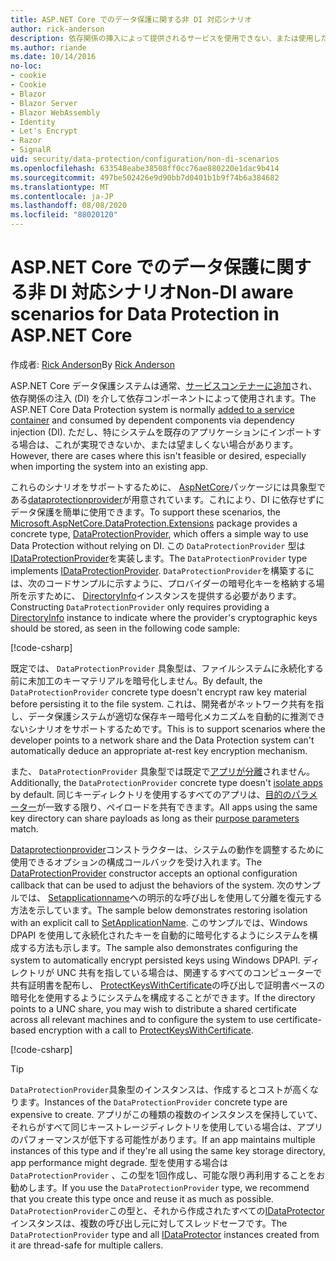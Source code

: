```yaml
---
title: ASP.NET Core でのデータ保護に関する非 DI 対応シナリオ
author: rick-anderson
description: 依存関係の挿入によって提供されるサービスを使用できない、または使用したくないデータ保護シナリオをサポートする方法について説明します。
ms.author: riande
ms.date: 10/14/2016
no-loc:
- cookie
- Cookie
- Blazor
- Blazor Server
- Blazor WebAssembly
- Identity
- Let's Encrypt
- Razor
- SignalR
uid: security/data-protection/configuration/non-di-scenarios
ms.openlocfilehash: 633548eabe38508ff0cc76ae880220e1dac9b414
ms.sourcegitcommit: 497be502426e9d90bb7d0401b1b9f74b6a384682
ms.translationtype: MT
ms.contentlocale: ja-JP
ms.lasthandoff: 08/08/2020
ms.locfileid: "88020120"
---
```

# <a name="non-di-aware-scenarios-for-data-protection-in-aspnet-core"></a><span data-ttu-id="d96ce-103">ASP.NET Core でのデータ保護に関する非 DI 対応シナリオ</span><span class="sxs-lookup"><span data-stu-id="d96ce-103">Non-DI aware scenarios for Data Protection in ASP.NET Core</span></span>

<span data-ttu-id="d96ce-104">作成者: [Rick Anderson](https://twitter.com/RickAndMSFT)</span><span class="sxs-lookup"><span data-stu-id="d96ce-104">By [Rick Anderson](https://twitter.com/RickAndMSFT)</span></span>

<span data-ttu-id="d96ce-105">ASP.NET Core データ保護システムは通常、[サービスコンテナーに追加](xref:security/data-protection/consumer-apis/overview)され、依存関係の注入 (DI) を介して依存コンポーネントによって使用されます。</span><span class="sxs-lookup"><span data-stu-id="d96ce-105">The ASP.NET Core Data Protection system is normally [added to a service container](xref:security/data-protection/consumer-apis/overview) and consumed by dependent components via dependency injection (DI).</span></span> <span data-ttu-id="d96ce-106">ただし、特にシステムを既存のアプリケーションにインポートする場合は、これが実現できないか、または望ましくない場合があります。</span><span class="sxs-lookup"><span data-stu-id="d96ce-106">However, there are cases where this isn't feasible or desired, especially when importing the system into an existing app.</span></span>

<span data-ttu-id="d96ce-107">これらのシナリオをサポートするために、 [AspNetCore](https://www.nuget.org/packages/Microsoft.AspNetCore.DataProtection.Extensions/)パッケージには具象型である[dataprotectionprovider](/dotnet/api/Microsoft.AspNetCore.DataProtection.DataProtectionProvider)が用意されています。これにより、DI に依存せずにデータ保護を簡単に使用できます。</span><span class="sxs-lookup"><span data-stu-id="d96ce-107">To support these scenarios, the [Microsoft.AspNetCore.DataProtection.Extensions](https://www.nuget.org/packages/Microsoft.AspNetCore.DataProtection.Extensions/) package provides a concrete type, [DataProtectionProvider](/dotnet/api/Microsoft.AspNetCore.DataProtection.DataProtectionProvider), which offers a simple way to use Data Protection without relying on DI.</span></span> <span data-ttu-id="d96ce-108">この `DataProtectionProvider` 型は[IDataProtectionProvider](/dotnet/api/microsoft.aspnetcore.dataprotection.idataprotectionprovider)を実装します。</span><span class="sxs-lookup"><span data-stu-id="d96ce-108">The `DataProtectionProvider` type implements [IDataProtectionProvider](/dotnet/api/microsoft.aspnetcore.dataprotection.idataprotectionprovider).</span></span> <span data-ttu-id="d96ce-109">`DataProtectionProvider`を構築するには、次のコードサンプルに示すように、プロバイダーの暗号化キーを格納する場所を示すために、 [DirectoryInfo](/dotnet/api/system.io.directoryinfo)インスタンスを提供する必要があります。</span><span class="sxs-lookup"><span data-stu-id="d96ce-109">Constructing `DataProtectionProvider` only requires providing a [DirectoryInfo](/dotnet/api/system.io.directoryinfo) instance to indicate where the provider's cryptographic keys should be stored, as seen in the following code sample:</span></span>

[!code-csharp[](non-di-scenarios/_static/nodisample1.cs)]

<span data-ttu-id="d96ce-110">既定では、 `DataProtectionProvider` 具象型は、ファイルシステムに永続化する前に未加工のキーマテリアルを暗号化しません。</span><span class="sxs-lookup"><span data-stu-id="d96ce-110">By default, the `DataProtectionProvider` concrete type doesn't encrypt raw key material before persisting it to the file system.</span></span> <span data-ttu-id="d96ce-111">これは、開発者がネットワーク共有を指し、データ保護システムが適切な保存キー暗号化メカニズムを自動的に推測できないシナリオをサポートするためです。</span><span class="sxs-lookup"><span data-stu-id="d96ce-111">This is to support scenarios where the developer points to a network share and the Data Protection system can't automatically deduce an appropriate at-rest key encryption mechanism.</span></span>

<span data-ttu-id="d96ce-112">また、 `DataProtectionProvider` 具象型では既定で[アプリが分離](xref:security/data-protection/configuration/overview#per-application-isolation)されません。</span><span class="sxs-lookup"><span data-stu-id="d96ce-112">Additionally, the `DataProtectionProvider` concrete type doesn't [isolate apps](xref:security/data-protection/configuration/overview#per-application-isolation) by default.</span></span> <span data-ttu-id="d96ce-113">同じキーディレクトリを使用するすべてのアプリは、[目的のパラメーター](xref:security/data-protection/consumer-apis/purpose-strings)が一致する限り、ペイロードを共有できます。</span><span class="sxs-lookup"><span data-stu-id="d96ce-113">All apps using the same key directory can share payloads as long as their [purpose parameters](xref:security/data-protection/consumer-apis/purpose-strings) match.</span></span>

<span data-ttu-id="d96ce-114">[Dataprotectionprovider](/dotnet/api/microsoft.aspnetcore.dataprotection.dataprotectionprovider)コンストラクターは、システムの動作を調整するために使用できるオプションの構成コールバックを受け入れます。</span><span class="sxs-lookup"><span data-stu-id="d96ce-114">The [DataProtectionProvider](/dotnet/api/microsoft.aspnetcore.dataprotection.dataprotectionprovider) constructor accepts an optional configuration callback that can be used to adjust the behaviors of the system.</span></span> <span data-ttu-id="d96ce-115">次のサンプルでは、 [Setapplicationname](/dotnet/api/microsoft.aspnetcore.dataprotection.dataprotectionbuilderextensions.setapplicationname)への明示的な呼び出しを使用して分離を復元する方法を示しています。</span><span class="sxs-lookup"><span data-stu-id="d96ce-115">The sample below demonstrates restoring isolation with an explicit call to [SetApplicationName](/dotnet/api/microsoft.aspnetcore.dataprotection.dataprotectionbuilderextensions.setapplicationname).</span></span> <span data-ttu-id="d96ce-116">このサンプルでは、Windows DPAPI を使用して永続化されたキーを自動的に暗号化するようにシステムを構成する方法も示します。</span><span class="sxs-lookup"><span data-stu-id="d96ce-116">The sample also demonstrates configuring the system to automatically encrypt persisted keys using Windows DPAPI.</span></span> <span data-ttu-id="d96ce-117">ディレクトリが UNC 共有を指している場合は、関連するすべてのコンピューターで共有証明書を配布し、 [ProtectKeysWithCertificate](/dotnet/api/microsoft.aspnetcore.dataprotection.dataprotectionbuilderextensions.protectkeyswithcertificate)の呼び出しで証明書ベースの暗号化を使用するようにシステムを構成することができます。</span><span class="sxs-lookup"><span data-stu-id="d96ce-117">If the directory points to a UNC share, you may wish to distribute a shared certificate across all relevant machines and to configure the system to use certificate-based encryption with a call to [ProtectKeysWithCertificate](/dotnet/api/microsoft.aspnetcore.dataprotection.dataprotectionbuilderextensions.protectkeyswithcertificate).</span></span>

[!code-csharp[](non-di-scenarios/_static/nodisample2.cs)]

> [!TIP]
> <span data-ttu-id="d96ce-118">`DataProtectionProvider`具象型のインスタンスは、作成するとコストが高くなります。</span><span class="sxs-lookup"><span data-stu-id="d96ce-118">Instances of the `DataProtectionProvider` concrete type are expensive to create.</span></span> <span data-ttu-id="d96ce-119">アプリがこの種類の複数のインスタンスを保持していて、それらがすべて同じキーストレージディレクトリを使用している場合は、アプリのパフォーマンスが低下する可能性があります。</span><span class="sxs-lookup"><span data-stu-id="d96ce-119">If an app maintains multiple instances of this type and if they're all using the same key storage directory, app performance might degrade.</span></span> <span data-ttu-id="d96ce-120">型を使用する場合は `DataProtectionProvider` 、この型を1回作成し、可能な限り再利用することをお勧めします。</span><span class="sxs-lookup"><span data-stu-id="d96ce-120">If you use the `DataProtectionProvider` type, we recommend that you create this type once and reuse it as much as possible.</span></span> <span data-ttu-id="d96ce-121">`DataProtectionProvider`この型と、それから作成されたすべての[IDataProtector](/dotnet/api/microsoft.aspnetcore.dataprotection.idataprotector)インスタンスは、複数の呼び出し元に対してスレッドセーフです。</span><span class="sxs-lookup"><span data-stu-id="d96ce-121">The `DataProtectionProvider` type and all [IDataProtector](/dotnet/api/microsoft.aspnetcore.dataprotection.idataprotector) instances created from it are thread-safe for multiple callers.</span></span>
